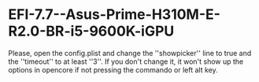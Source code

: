 # EFI-7.7--Asus-Prime-H310M-E-R2.0-BR-i5-9600K-iGPU
Please, open the config.plist and change the ''showpicker'' line to true and the ''timeout'' to at least ''3''. If you don't change it, it won't show up the options in opencore if not pressing the commando or left alt key.
